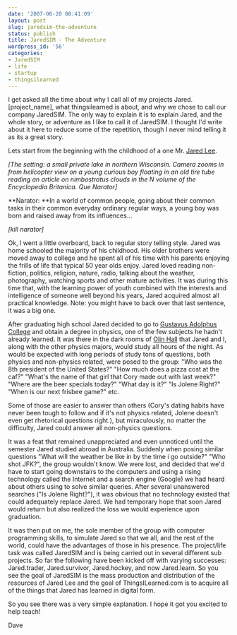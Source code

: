 ```yaml
---
date: '2007-06-20 08:41:09'
layout: post
slug: jaredsim-the-adventure
status: publish
title: JaredSIM - The Adventure
wordpress_id: '56'
categories:
- JaredSIM
- life
- startup
- thingsilearned
---
```


I get asked all the time about why I call all of my projects Jared.[project_name], what thingsilearned is about, and why we chose to call our company JaredSIM. The only way to explain it is to explain Jared, and the whole story, or adventure as I like to call it of JaredSIM. I thought I'd write about it here to reduce some of the repetition, though I never mind telling  it as its a great story.

Lets start from the beginning with the childhood of a one Mr. [Jared Lee](http://www.jared-lee.com/blog).

_[The setting: a small private lake in northern Wisconsin. Camera zooms in from helicopter view on a young curious boy floating in an old tire tube reading an article on nimbostratus clouds in the N volume of the Encyclopedia Britanica. Que Narator]_

**Narator: **In a world of common people, going about their common tasks in their common everyday ordinary regular ways, a young boy was born and raised away from its influences...

_[kill narator]_

Ok, I went a little overboard, back to regular story telling style. Jared was home schooled the majority of his childhood. His older brothers were moved away to college and he spent all of his time with his parents enjoying the frills of life that typical 50 year olds enjoy. Jared loved reading non-fiction, politics, religion, nature, radio, talking about the weather, photography, watching sports and other mature activities. It was during this time that, with the learning power of youth combined with the interests and intelligence of someone well beyond his years, Jared acquired almost all practical knowledge. Note: you might have to back over that last sentence, it was a big one.

After graduating high school Jared decided to go to [Gustavus Adolphus College](http://www.gac.edu) and obtain a degree in physics, one of the few subjects he hadn't already learned. It was there in the dark rooms of [Olin Hall](http://physics.gac.edu/Images/OLIN2.jpg) that Jared and I, along with the other physics majors, would study all hours of the night. As would be expected with long periods of study tons of questions, both physics and non-physics related, were posed to the group: "Who was the 8th president of the United States?" "How much does a pizza cost at the caf?" "What's the name of that girl that Cory made out with last week?" "Where are the beer specials today?" "What day is it?" "Is Jolene Right?" "When is our next frisbee game?" etc.

Some of those are easier to answer than others (Cory's dating habits have never been tough to follow and if it's not physics related, Jolene doesn't even get rhetorical questions right.), but miraculously, no matter the difficulty, Jared could answer all non-physics questions.

It was a feat that remained unappreciated and even unnoticed until the semester Jared studied abroad in Australia. Suddenly when posing similar questions "What will the weather be like in by the time i go outside?" "Who shot JFK?", the group wouldn't know. We were lost, and decided that we'd have to start going downstairs to the computers and using a rising technology called the Internet and a search engine (Google) we had heard about others using to solve similar queries. After several unanswered searches ("Is Jolene Right?"), it was obvious that no technology existed that could adequately replace Jared. We had temporary hope that soon Jared would return but also realized the loss we would experience upon graduation.

It was then put on me, the sole member of the group with computer programming skills, to simulate Jared so that we all, and the rest of the world, could have the advantages of those in his presence. The project/life task was called JaredSIM and is being carried out in several different sub projects. So far the following have been kicked off with varying successes: Jared.trader, Jared.survivor, Jared.hockey, and now Jared.learn. So you see the goal of JaredSIM is the mass production and distribution of the resources of Jared Lee and the goal of ThingsILearned.com is to acquire all of the things that Jared has learned in digital form.

So you see there was a very simple explanation. I hope it got you excited to help teach!


Dave
